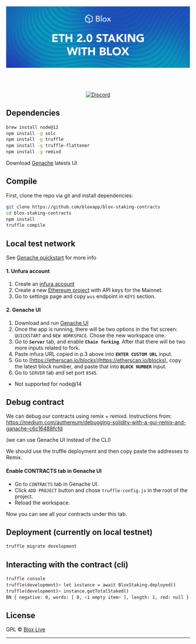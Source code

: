 [<img src="internals/img/Blox-Staking-Banner.png" >](https://www.bloxstaking.com/)

<br>
<br>

<div align="center">

[![Discord](https://discord.com/api/guilds/723834989506068561/widget.png?style=shield)](https://discord.gg/HpT2z5B)

</div>

## Dependencies
```bash
brew install node@12
npm install -g solc 
npm install -g truffle 
npm install -g truffle-flattener
npm install -g remixd
```

Download [Genache](https://github.com/trufflesuite/ganache/releases) latests UI

## Compile

First, clone the repo via git and install dependencies:

```bash
git clone https://github.com/bloxapp/blox-staking-contracts
cd blox-staking-contracts
npm install
truffle compile
```

## Local test network

See [Genache quickstart](https://www.trufflesuite.com/docs/ganache/quickstart) for more info

#### 1. Unfura account

1. Create an [infura account](https://infura.io/)
2. Create a new [Ethereum project](https://infura.io/dashboard/ethereum) with API keys for the Mainnet.
3. Go to settings page and copy `wss` endpoint in `KEYS` section.

#### 2. Genache UI
1. Download and run [Genache UI](https://www.trufflesuite.com/ganache)
2. Once the app is running, there will be two options in the fist screen: `QUICKSTART` and `NEW WORKSPACE`. Chose the new workspace one.
3. Go to **`Server`** tab, and enable **`Chain forking`**. After that there will be two more inputs related to fork.
4. Paste infura URL copied in p.3 above into **`ENTER CUSTOM URL`** input.
5. Go to [https://etherscan.io/blocks](https://etherscan.io/blocks), copy the latest block number, and paste that into **`BLOCK NUMBER`** input.
6. Go to `SERVER` tab and set port `8545`.

* Not supported for node@14

## Debug contract

We can debug our contracts using remix + remixd.
Instructions from: https://medium.com/authereum/debugging-solidity-with-a-gui-remix-and-ganache-c6c16488fcfd

(we can use Genache UI instead of the CLI)

We should use the truffle deployment and then copy paste the addresses to Remix.

#### Enable CONTRACTS tab in Genache UI

- Go to `CONTRACTS` tab in Genache UI.
- Click `ADD PROJECT` button and chose `truffle-config.js` in the root of the project.
- Reload the workspace.

Now you can see all your contracts under this tab.

## Deployment (currently on local testnet)

```bash
truffle migrate development
```

## Interacting with the contract (cli)

```bash
truffle console
truffle(development)> let instance = await BloxStaking.deployed()
truffle(development)> instance.getTotalStaked()
BN { negative: 0, words: [ 0, <1 empty item> ], length: 1, red: null }

```

## License

GPL © [Blox Live](https://github.com/bloxapp/blox-live)

<hr />
<br />